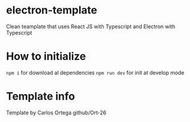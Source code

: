 # electron-template
Clean teamplate that uses React JS with Typescript and Electron with Typescript

# How to initialize
  `npm i` for download al dependencies 
  `npm run dev` for init at develop mode 

# Template info
Template by Carlos Ortega github/Ort-26


